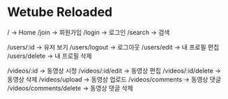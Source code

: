# Wetube Reloaded

<!-- golbal router -->
/ → Home
/join → 회원가입
/login → 로그인
/search → 검색

<!-- user router -->
/users/:id → 유저 보기
/users/logout → 로그아웃
/users/edit → 내 프로필 편집
/users/delete → 내 프로필 삭제

<!-- video router -->
/videos/:id → 동영상 시청
/videos/:id/edit → 동영상 편집
/videos/:id/delete → 동영상 삭제
/videos/upload → 동영상 업로드 
/videos/comments → 동영상 댓글 
/videos/comments/delete → 동영상 댓글 삭제

